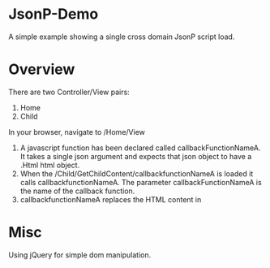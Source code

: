 JsonP-Demo
==========

A simple example showing a single cross domain JsonP script load.

Overview
========

There are two Controller/View pairs:

1.	Home
2.	Child

In your browser, navigate to /Home/View

1.	A javascript function has been declared called callbackFunctionNameA. It takes a single json argument and expects that json object to have a .Html html object.
2.	When the /Child/GetChildContent/callbackfunctionNameA is loaded it calls callbackfunctionNameA. The parameter callbackFunctionNameA is the name of the callback function. 
3.	callbackfunctionNameA replaces the HTML content in <div id="childDiv"></div>

Misc
====

Using jQuery for simple dom manipulation.